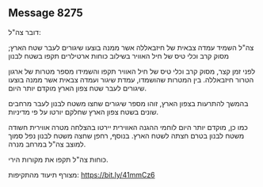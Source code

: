 ## Message 8275

דובר צה"ל:

צה"ל השמיד עמדה צבאית של חיזבאללה אשר ממנה בוצעו שיגורים לעבר שטח הארץ; מסוק קרב וכלי טיס של חיל האוויר בשילוב כוחות ארטילרים תקפו בשטח לבנון

לפני זמן קצר, מסוק קרב וכלי טיס של חיל האוויר תקפו והשמידו מספר מטרות של ארגון הטרור חיזבאללה. בין המטרות שהושמדו, עמדת שיגור ועמדה צבאית אשר ממנה בוצעו שיגורים לעבר שטח צפון הארץ מוקדם יותר היום.

בהמשך להתרעות בצפון הארץ, זוהו מספר שיגורים שחצו משטח לבנון לעבר מרחבים שונים בשטח צפון הארץ שחלקם יורטו על פי מדיניות.

כמו כן, מוקדם יותר היום לוחמי ההגנה האווירית יירטו בהצלחה מטרה אווירית חשודה משטח לבנון בטרם חצתה לשטח הארץ. 
בנוסף, רחפן שחצה משטח לבנון נפל סמוך למוצב צה"ל במרחב מנרה.

כוחות צה"ל תקפו את מקורות הירי.

מצורף תיעוד מהתקיפות: https://bit.ly/41mmCz6

